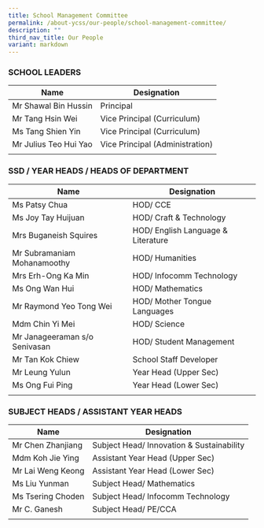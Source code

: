 ```yaml
---
title: School Management Committee
permalink: /about-ycss/our-people/school-management-committee/
description: ""
third_nav_title: Our People
variant: markdown
---
```

### SCHOOL LEADERS

| Name | Designation |
| --- | --- |
| Mr Shawal Bin Hussin | Principal |
| Mr Tang Hsin Wei | Vice Principal (Curriculum) |
| Ms Tang Shien Yin | Vice Principal (Curriculum) |
| Mr Julius Teo Hui Yao | Vice Principal (Administration) |
| | |

### SSD / YEAR HEADS / HEADS OF DEPARTMENT

| Name | Designation |
| --- | --- |
| Ms Patsy Chua | HOD/ CCE |
| Ms Joy Tay Huijuan | HOD/ Craft & Technology |
| Mrs Buganeish Squires | HOD/ English Language & Literature |
| Mr Subramaniam Mohanamoothy | HOD/ Humanities |
| Mrs Erh-Ong Ka Min | HOD/ Infocomm Technology |
| Ms Ong Wan Hui | HOD/ Mathematics |
| Mr Raymond Yeo Tong Wei | HOD/ Mother Tongue Languages |
| Mdm Chin Yi Mei | HOD/ Science |
| Mr Janageeraman s/o Senivasan | HOD/ Student Management |
| Mr Tan Kok Chiew | School Staff Developer |
| Mr Leung Yulun | Year Head (Upper Sec) |
| Ms Ong Fui Ping | Year Head (Lower Sec) |
| | | 

### SUBJECT HEADS / ASSISTANT YEAR HEADS

| Name | Designation |
| --- | --- |
| Mr Chen Zhanjiang | Subject Head/ Innovation & Sustainability |
| Mdm Koh Jie Ying | Assistant Year Head (Upper Sec) |
| Mr Lai Weng Keong | Assistant Year Head (Lower Sec) |
| Ms Liu Yunman | Subject Head/ Mathematics
| Ms Tsering Choden | Subject Head/ Infocomm Technology |
| Mr C. Ganesh | Subject Head/ PE/CCA |
| | |